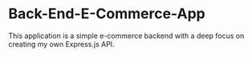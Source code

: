 # Back-End-E-Commerce-App
This application is a simple e-commerce backend with a deep focus on creating my own Express.js API.
